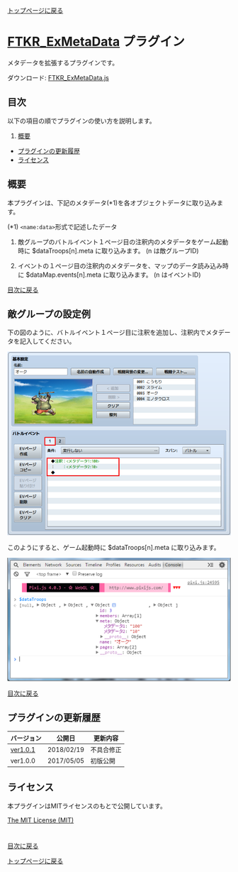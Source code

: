 [トップページに戻る](README.md)

# [FTKR_ExMetaData](FTKR_ExMetaData.js) プラグイン

メタデータを拡張するプラグインです。

ダウンロード: [FTKR_ExMetaData.js](https://raw.githubusercontent.com/futokoro/RPGMaker/master/FTKR_ExMetaData.js)

## 目次

以下の項目の順でプラグインの使い方を説明します。
1. [概要](#概要)
* [プラグインの更新履歴](#プラグインの更新履歴)
* [ライセンス](#ライセンス)

## 概要

本プラグインは、下記のメタデータ(*1)を各オブジェクトデータに取り込みます。

(*1) `<name:data>`形式で記述したデータ

1. 敵グループのバトルイベント１ページ目の注釈内のメタデータをゲーム起動時に $dataTroops[n].meta に取り込みます。
   (n は敵グループID)

2. イベントの１ページ目の注釈内のメタデータを、マップのデータ読み込み時に $dataMap.events[n].meta に取り込みます。
   (n はイベントID)

[目次に戻る](#目次)

## 敵グループの設定例

下の図のように、バトルイベント１ページ目に注釈を追加し、注釈内でメタデータを記入してください。

![画像](image/FTKR_ExMetaData/n01_001.png)

このようにすると、ゲーム起動時に $dataTroops[n].meta に取り込みます。

![画像](image/FTKR_ExMetaData/n01_002.png)

[目次に戻る](#目次)

## プラグインの更新履歴

| バージョン | 公開日 | 更新内容 |
| --- | --- | --- |
| [ver1.0.1](FTKR_ExMetaData.js) | 2018/02/19 | 不具合修正 |
| ver1.0.0 | 2017/05/05 | 初版公開 |

## ライセンス

本プラグインはMITライセンスのもとで公開しています。

[The MIT License (MIT)](https://opensource.org/licenses/mit-license.php)

#
[目次に戻る](#目次)

[トップページに戻る](README.md)